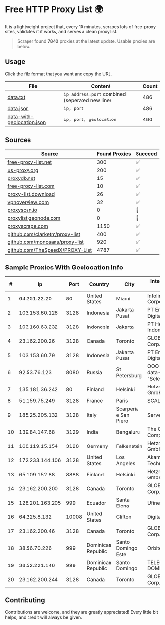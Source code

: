
# Free HTTP Proxy List 🌍

It is a lightweight project that, every 10 minutes, scrapes lots of free-proxy sites, validates if it works, and serves a clean proxy list.


> Scraper found **7840** proxies at the latest update. Usable proxies are below.

## Usage

Click the file format that you want and copy the URL.


|File|Content|Count|
|----|-------|-----|
|[data.txt](https://raw.githubusercontent.com/themiralay/Proxy-List-World/master/data.txt)|`ip_address:port` combined (seperated new line)|486|
|[data.json](https://raw.githubusercontent.com/themiralay/Proxy-List-World/master/data.json)|`ip, port`|486|
|[data-with-geolocation.json](https://raw.githubusercontent.com/themiralay/Proxy-List-World/master/data-with-geolocation.json)|`ip, port, geolocation`|486|

## Sources

|Source|Found Proxies|Succeed|
|------|-------------|-------|
|[free-proxy-list.net](https://free-proxy-list.net)|300|✅|
|[us-proxy.org](https://www.us-proxy.org)|200|✅|
|[proxydb.net](http://proxydb.net)|15|✅|
|[free-proxy-list.com](https://free-proxy-list.com/?page=&port=&type%5B%5D=http&type%5B%5D=https&up_time=0&search=Search)|10|✅|
|[proxy-list.download](https://www.proxy-list.download/HTTP)|26|✅|
|[vpnoverview.com](https://vpnoverview.com/privacy/anonymous-browsing/free-proxy-servers)|32|✅|
|[proxyscan.io](https://www.proxyscan.io)|0|🚫|
|[proxylist.geonode.com](https://proxylist.geonode.com/api/proxy-list?limit=300&page=1&sort_by=lastChecked&sort_type=desc&protocols=http,https)|0|🚫|
|[proxyscrape.com](https://api.proxyscrape.com/v2/?request=displayproxies&protocol=http&timeout=10000&country=all&ssl=all&anonymity=all)|1150|✅|
|[github.com/clarketm/proxy-list](https://raw.githubusercontent.com/clarketm/proxy-list/master/proxy-list-raw.txt)|400|✅|
|[github.com/monosans/proxy-list](https://raw.githubusercontent.com/monosans/proxy-list/main/proxies/http.txt)|920|✅|
|[github.com/TheSpeedX/PROXY-List](https://raw.githubusercontent.com/TheSpeedX/PROXY-List/master/http.txt)|4787|✅|


## Sample Proxies With Geolocation Info

|#|Ip|Port|Country|City|Internet Service Provider|
|-|--|----|-------|----|-------------------------|
|1|64.251.22.20|80|United States|Miami|Infolink Global Corporation|
|2|103.153.60.126|3128|Indonesia|Jakarta Pusat|PT Era Awan Digital|
|3|103.160.63.232|3128|Indonesia|Jakarta|PT Herza Digital Indonesia|
|4|23.162.200.26|3128|Canada|Toronto|GLOBALTELEHOST Corp.|
|5|103.153.60.79|3128|Indonesia|Jakarta Pusat|PT Era Awan Digital|
|6|92.53.76.123|8080|Russia|St Petersburg|OOO "Network of data-centers "Selectel"|
|7|135.181.36.242|80|Finland|Helsinki|Hetzner Online GmbH|
|8|51.159.75.249|3128|France|Paris|SCALEWAY|
|9|185.25.205.132|3128|Italy|Scarperia e San Piero|Servereasy Italy|
|10|139.84.147.68|3129|India|Bengaluru|The Constant Company, LLC|
|11|168.119.15.154|3128|Germany|Falkenstein|Hetzner Online GmbH|
|12|172.233.144.106|3128|United States|Los Angeles|Akamai Technologies, Inc.|
|13|65.109.152.88|8888|Finland|Helsinki|Hetzner Online GmbH|
|14|23.162.200.200|3128|Canada|Toronto|GLOBALTELEHOST Corp.|
|15|128.201.163.205|999|Ecuador|Santa Elena|Ufinet Panama S.A.|
|16|64.225.8.132|10008|United States|Clifton|DigitalOcean, LLC|
|17|23.162.200.46|3128|Canada|Toronto|GLOBALTELEHOST Corp.|
|18|38.56.70.226|999|Dominican Republic|Santo Domingo Este|Orbitek SRL|
|19|38.52.221.146|999|Dominican Republic|Santo Domingo|TELECABLE DOMINICANO, S.A.|
|20|23.162.200.244|3128|Canada|Toronto|GLOBALTELEHOST Corp.|



## Contributing

Contributions are welcome, and they are greatly appreciated! Every
little bit helps, and credit will always be given.


